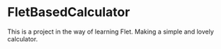 # FletBasedCalculator

This is a project in the way of learning Flet.
Making a simple and lovely calculator.
